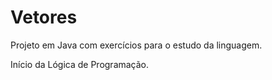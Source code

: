 # Vetores

Projeto em Java com exercícios para o estudo da linguagem.

Início da Lógica de Programação.
